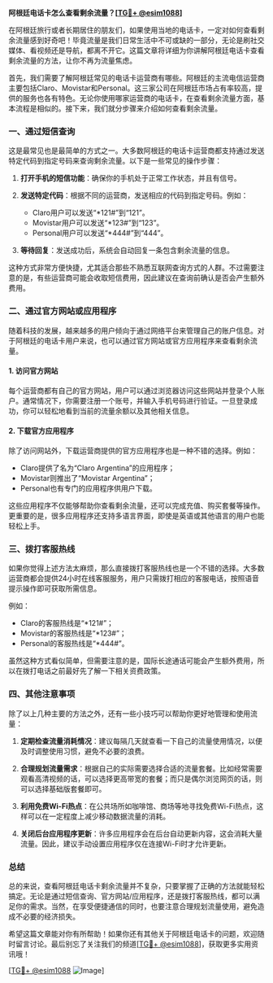 **阿根廷电话卡怎么查看剩余流量？[[TG💪+ @esim1088](https://t.me/s/esim1088)]**

在阿根廷旅行或者长期居住的朋友们，如果使用当地的电话卡，一定对如何查看剩余流量感到好奇吧！毕竟流量是我们日常生活中不可或缺的一部分，无论是刷社交媒体、看视频还是导航，都离不开它。这篇文章将详细为你讲解阿根廷电话卡查看剩余流量的方法，让你不再为流量焦虑。

首先，我们需要了解阿根廷常见的电话卡运营商有哪些。阿根廷的主流电信运营商主要包括Claro、Movistar和Personal。这三家公司在阿根廷市场占有率较高，提供的服务也各有特色。无论你使用哪家运营商的电话卡，在查看剩余流量方面，基本流程是相似的。接下来，我们就分步骤来介绍如何查看剩余流量。

### 一、通过短信查询

这是最常见也是最简单的方式之一。大多数阿根廷的电话卡运营商都支持通过发送特定代码到指定号码来查询剩余流量。以下是一些常见的操作步骤：

1. **打开手机的短信功能**：确保你的手机处于正常工作状态，并且有信号。
   
2. **发送特定代码**：根据不同的运营商，发送相应的代码到指定号码。例如：
   - Claro用户可以发送“*121#”到“121”。
   - Movistar用户可以发送“*123#”到“123”。
   - Personal用户可以发送“*444#”到“444”。

3. **等待回复**：发送成功后，系统会自动回复一条包含剩余流量的信息。

这种方式非常方便快捷，尤其适合那些不熟悉互联网查询方式的人群。不过需要注意的是，有些运营商可能会收取短信费用，因此建议在查询前确认是否会产生额外费用。

### 二、通过官方网站或应用程序

随着科技的发展，越来越多的用户倾向于通过网络平台来管理自己的账户信息。对于阿根廷的电话卡用户来说，也可以通过官方网站或官方应用程序来查看剩余流量。

#### 1. 访问官方网站

每个运营商都有自己的官方网站，用户可以通过浏览器访问这些网站并登录个人账户。通常情况下，你需要注册一个账号，并输入手机号码进行验证。一旦登录成功，你可以轻松地看到当前的流量余额以及其他相关信息。

#### 2. 下载官方应用程序

除了访问网站外，下载运营商提供的官方应用程序也是一种不错的选择。例如：
- Claro提供了名为“Claro Argentina”的应用程序；
- Movistar则推出了“Movistar Argentina”；
- Personal也有专门的应用程序供用户下载。

这些应用程序不仅能够帮助你查看剩余流量，还可以完成充值、购买套餐等操作。更重要的是，很多应用程序还支持多语言界面，即使是英语或其他语言的用户也能轻松上手。

### 三、拨打客服热线

如果你觉得上述方法太麻烦，那么直接拨打客服热线也是一个不错的选择。大多数运营商都会提供24小时在线客服服务，用户只需拨打相应的客服电话，按照语音提示操作即可获取所需信息。

例如：
- Claro的客服热线是“*121#”；
- Movistar的客服热线是“*123#”；
- Personal的客服热线是“*444#”。

虽然这种方式看似简单，但需要注意的是，国际长途通话可能会产生额外费用，所以在拨打电话之前最好先了解一下相关资费政策。

### 四、其他注意事项

除了以上几种主要的方法之外，还有一些小技巧可以帮助你更好地管理和使用流量：

1. **定期检查流量消耗情况**：建议每隔几天就查看一下自己的流量使用情况，以便及时调整使用习惯，避免不必要的浪费。

2. **合理规划流量需求**：根据自己的实际需要选择合适的流量套餐。比如经常需要观看高清视频的话，可以选择更高带宽的套餐；而只是偶尔浏览网页的话，则可以选择基础版套餐即可。

3. **利用免费Wi-Fi热点**：在公共场所如咖啡馆、商场等地寻找免费Wi-Fi热点，这样可以在一定程度上减少移动数据流量的消耗。

4. **关闭后台应用程序更新**：许多应用程序会在后台自动更新内容，这会消耗大量流量。因此，建议手动设置应用程序仅在连接Wi-Fi时才允许更新。

### 总结

总的来说，查看阿根廷电话卡剩余流量并不复杂，只要掌握了正确的方法就能轻松搞定。无论是通过短信查询、官方网站/应用程序，还是拨打客服热线，都可以满足你的需求。当然，在享受便捷通信的同时，也要注意合理规划流量使用，避免造成不必要的经济损失。

希望这篇文章能对你有所帮助！如果你还有其他关于阿根廷电话卡的问题，欢迎随时留言讨论。最后别忘了关注我们的频道[[TG💪+ @esim1088](https://t.me/s/esim1088)]，获取更多实用资讯哦！

[[TG💪+ @esim1088](https://t.me/s/esim1088) ![Image](https://i.postimg.cc/4NQfJmqS/Snipaste-2025-05-13-00-14-12.png)]